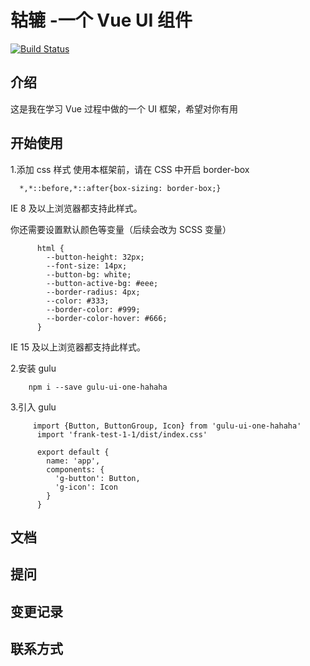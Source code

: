 # 轱辘 -一个 Vue UI 组件
[![Build Status](https://travis-ci.org/maple436/gulu-ui.svg?branch=master)](https://travis-ci.org/maple436/gulu-ui)
## 介绍
这是我在学习 Vue 过程中做的一个 UI 框架，希望对你有用
## 开始使用
1.添加 css 样式
   使用本框架前，请在 CSS 中开启 border-box
  
   ```
     *,*::before,*::after{box-sizing: border-box;}
   ```
   IE 8 及以上浏览器都支持此样式。
   
   你还需要设置默认颜色等变量（后续会改为 SCSS 变量）
   ```
         html {
           --button-height: 32px;
           --font-size: 14px;
           --button-bg: white;
           --button-active-bg: #eee;
           --border-radius: 4px;
           --color: #333;
           --border-color: #999;
           --border-color-hover: #666;
         }

   ```
   IE 15 及以上浏览器都支持此样式。

2.安装 gulu
```
    npm i --save gulu-ui-one-hahaha

```
3.引入 gulu
```
     import {Button, ButtonGroup, Icon} from 'gulu-ui-one-hahaha'
      import 'frank-test-1-1/dist/index.css'
    
      export default {
        name: 'app',
        components: {
          'g-button': Button,
          'g-icon': Icon
        }
      }
```

## 文档

## 提问

## 变更记录

## 联系方式


